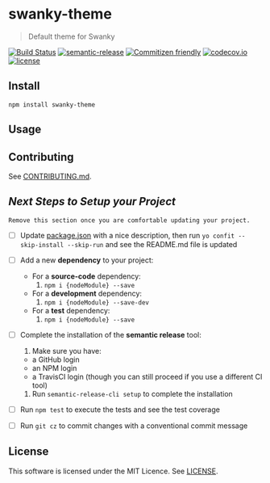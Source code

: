 <!--[RM_HEADING]-->
# swanky-theme

<!--[]-->
<!--[RM_DESCRIPTION]-->
> Default theme for Swanky

<!--[]-->

[![Build Status](https://travis-ci.org/swanky-docs/swanky-theme.svg?branch=master)](https://travis-ci.org/swanky-docs/swanky-theme)
[![semantic-release](https://img.shields.io/badge/%20%20%F0%9F%93%A6%F0%9F%9A%80-semantic--release-e10079.svg)](https://github.com/swanky-docs/swanky-theme)
[![Commitizen friendly](https://img.shields.io/badge/commitizen-friendly-brightgreen.svg)](http://commitizen.github.io/cz-cli/)
[![codecov.io](https://codecov.io/github/swanky-docs/swanky-theme/coverage.svg?branch=master)](https://codecov.io/github/swanky-docs/swanky-theme?branch=master)
[![license](https://img.shields.io/github/license/mashape/apistatus.svg?maxAge=2592000)]()

<!--[RM_INSTALL]-->
## Install

    npm install swanky-theme


<!--[]-->


## Usage


<!--[RM_CONTRIBUTING]-->
## Contributing

See [CONTRIBUTING.md](CONTRIBUTING.md).


<!--[]-->

<!--[RM_NEXT_STEPS]-->
## *Next Steps to Setup your Project*

    Remove this section once you are comfortable updating your project.

- [ ] Update [package.json](package.json) with a nice description, then run `yo confit --skip-install --skip-run` and see the README.md file is updated
- [ ] Add a new **dependency** to your project:
  - For a **source-code** dependency:
    1. `npm i {nodeModule} --save`
  - For a **development** dependency:
    1. `npm i {nodeModule} --save-dev`
  - For a **test** dependency:
    1. `npm i {nodeModule} --save`
- [ ] Complete the installation of the **semantic release** tool:
  1. Make sure you have:
    - a GitHub login
    - an NPM login
    - a TravisCI login (though you can still proceed if you use a different CI tool)
  1. Run `semantic-release-cli setup` to complete the installation
- [ ] Run `npm test` to execute the tests and see the test coverage
- [ ] Run `git cz` to commit changes with a conventional commit message


<!--[]-->

<!--[RM_LICENSE]-->
## License

This software is licensed under the MIT Licence. See [LICENSE](LICENSE).

<!--[]-->


